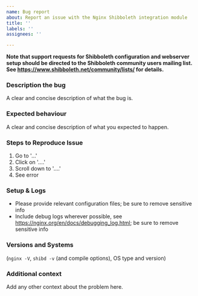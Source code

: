 ```yaml
---
name: Bug report
about: Report an issue with the Nginx Shibboleth integration module
title: ''
labels: ''
assignees: ''

---
```


**Note that support requests for Shibboleth configuration and webserver setup
should be directed to the Shibboleth community users mailing list.  See
https://www.shibboleth.net/community/lists/ for details.**

### Description the bug
A clear and concise description of what the bug is.

### Expected behaviour
A clear and concise description of what you expected to happen.

### Steps to Reproduce Issue

1. Go to '...'
2. Click on '....'
3. Scroll down to '....'
4. See error

### Setup & Logs
* Please provide relevant configuration files; be sure to remove sensitive
info
* Include debug logs wherever possible, see
https://nginx.org/en/docs/debugging_log.html; be sure to remove sensitive info

### Versions and Systems
(`nginx -V`, `shibd -v` (and compile options), OS type and version)

### Additional context
Add any other context about the problem here.
